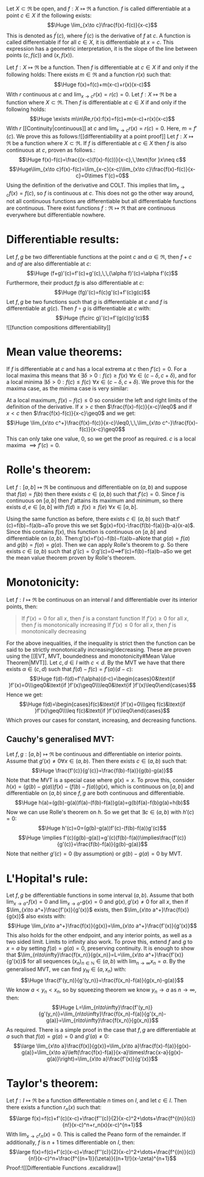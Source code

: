 
Let $X\subset\Re$ be open, and $f:X\mapsto\Re$  a function. $f$ is called differentiable at a point $c\in X$ if the following exists:$$\Huge \lim_{x\to c}\frac{f(x)-f(c)}{x-c}$$This is denoted as $f^\prime(c)$, where $f^\prime(c)$ is the derivative of $f$ at $c$. A function is called differentiable if for all $c\in X$, it is differentiable at $x=c$. This expression has a geometric interpretation, it is the slope of the line between points $(c,f(c))$ and $(x,f(x))$.

Let $f:X\mapsto\Re$ be a function. Then $f$ is differentiable at $c\in X$ if and only if the following holds: There exists $m\in\Re$ and a function $r(x)$ such that:$$\Huge f(x)=f(c)+m(x-c)+r(x)(x-c)$$With $r$ continuous at $c$ and $\lim_{x\to c}r(x)=r(c)=0$. Let $f:X\mapsto\Re$ be a function where $X\subset\Re$. Then $f$ is differentiable at $c\in X$ if and only if the following holds:$$\Huge \exists m\in\Re,r(x):f(x)=f(c)+m(x-c)+r(x)(x-c)$$With $r$ [[Continuity|continuous]] at $c$ and $\lim_{x\to c}r(x)=r(c)=0$. Here, $m=f'(c)$. We prove this as follows:![[differentiability at a point proof]]
Let $f:X\mapsto\Re$ be a function where $X\subset\Re$. If $f$ is differentiable at $c\in X$ then $f$ is also continuous at $c$, proven as follows.:$$\Huge f(x)-f(c)=\frac{(x-c)(f(x)-f(c))}{x-c},\,\text{for }x\neq c$$$$\Huge\lim_{x\to c}f(x)-f(c)=\lim_{x-c}(x-c)\lim_{x\to c}\frac{f(x)-f(c)}{x-c}=0\times f'(c)=0$$Using the definition of the derivative and COLT. This implies that $\lim_{x\to c}f(x)=f(c)$, so $f$ is continuous at $c$. This does not go the other way around, not all continuous functions are differentiable but all differentiable functions are continuous. There exist functions $f:\Re\mapsto\Re$ that are continuous everywhere but differentiable nowhere.

# Differentiable results:

Let $f,g$ be two differentiable functions at the point $c$ and $\alpha\in\Re$, then $f+c$ and $\alpha f$ are also differentiable at $c$:$$\Huge (f+g)'(c)=f'(c)+g'(c),\,\,(\alpha f)'(c)=\alpha f'(c)$$Furthermore, their product $fg$ is also differentiable at $c$:$$\Huge (fg)'(c)=f(c)g'(c)+f'(c)g(c)$$
Let $f,g$ be two functions such that $g$ is differentiable at $c$ and $f$ is differentiable at $g(c)$. Then $f\circ g$ is differentiable at $c$ with:$$\Huge  (f\circ g)'(c)=f'(g(c))g'(c)$$![[function compositions differentiability]]
# Mean value theorems:

If $f$ is differentiable at $c$ and has a local extrema at $c$ then $f'(c)=0$. For a local maxima this means that $\exists\delta>0:f(c)\geq f(x)\,\,\forall x\in(c-\delta,c+\delta)$, and for a local minima $\exists\delta>0:f(c)\leq f(c)\,\,\forall x\in(c-\delta,c+\delta)$. We prove this for the maxima case, as the minima case is very similar: 

At a local maximum, $f(x)-f(c)\leq0$ so consider the left and right limits of the definition of the derivative. If $x>c$ then $\frac{f(x)-f(c)}{x-c}\leq0$ and if $x<c$ then $\frac{f(x)-f(c)}{x-c}\geq0$ and we get:$$\Huge \lim_{x\to c^+}\frac{f(x)-f(c)}{x-c}\leq0,\,\,\lim_{x\to c^-}\frac{f(x)-f(c)}{x-c}\geq0$$This can only take one value, $0$, so we get the proof as required. $c$  is a local maxima $\implies f'(c)=0$.

# Rolle's theorem:

Let $f:[a,b]\mapsto\Re$ be continuous and differentiable on $(a,b)$ and suppose that $f(a)=f(b)$ then there exists $c\in(a,b)$ such that $f'(c)=0$. Since $f$ is continuous on $[a,b]$ then $f$ attains its maximum and minimum, so there exists $d,e\in[a,b]$ with $f(d)\geq f(x)\geq f(e)\,\,\forall x\in[a,b]$.

Using the same function as before, there exists $c\in(a,b)$ such that:f′(c)=f(b)−f(a)b−aTo prove this we set $g(x)=f(x)-\frac{f(b)-f(a)}{b-a}(x-a)$. Since this contains $f(x)$, this function is continuous on $[a,b]$ and differentiable on $(a,b)$. Then:g′(x)=f′(x)−f(b)−f(a)b−aNote that $g(a)=f(a)$ and $g(b)=f(a)=g(a)$. Then we can apply Rolle's theorem to $g$. So there exists $c\in(a,b)$ such that $g'(c)=0$:g′(c)=0⟹f′(c)=f(b)−f(a)b−aSo we get the mean value theorem proven by Rolle's theorem.

# Monotonicity:

Let $f:I\mapsto\Re$ be continuous on an interval $I$ and differentiable over its interior points, then:
> If $f'(x)=0$ for all $x$, then $f$ is a constant function
> If $f'(x)\geq0$ for all $x$, then $f$ is monotonically increasing
> If $f'(x)\leq0$ for all $x$, then $f$ is monotonically decreasing

For the above inequalities, if the inequality is strict then the function can be said to be strictly monotonically increasing/decreasing. These are proven using the [[EVT, MVT, boundedness and monotonicity#Mean Value Theorem|MVT]]. Let $c,d\in I$ with $c<d$. By the MVT we have that there exists $\alpha\in(c,d)$ such that $f(d)-f(c)=f'(\alpha)(d-c)$:$$\Huge f(d)-f(d)=f'(\alpha)(d-c)=\begin{cases}0&\text{if }f'(x)=0\\\geq0&\text{if }f'(x)\geq0\\\leq0&\text{if }f'(x)\leq0\end{cases}$$Hence we get:$$\Huge f(d)=\begin{cases}f(c)&\text{if }f'(x)=0\\\geq f(c)&\text{if }f'(x)\geq0\\\leq f(c)&\text{if }f'(x)\leq0\end{cases}$$Which proves our cases for constant, increasing, and decreasing functions.

## Cauchy's generalised MVT:
Let $f,g:[a,b]\mapsto\Re$ be continuous and differentiable on interior points. Assume that $g'(x)\neq0\forall x\in(a,b)$. Then there exists $c\in(a,b)$ such that:$$\Huge \frac{f'(c)}{g'(c)}=\frac{f(b)-f(a)}{g(b)-g(a)}$$Note that the MVT is a special case where $g(x)=x$. To prove this, consider $h(x)=(g(b)-g(a))f(x)-(f(b)-f(a))g(x)$, which is continuous on $[a,b]$ and differentiable on $(a,b)$ since $f,g$ are both continuous and differentiable.$$\Huge h(a)=(g(b)-g(a))f(a)-(f(b)-f(a))g(a)=g(b)f(a)-f(b)g(a)=h(b)$$Now we can use Rolle's theorem on $h$. So we get that $\exists c\in(a,b)$ with $h'(c)=0$:$$\Huge h'(c)=0=(g(b)-g(a))f'(c)-(f(b)-f(a))g'(c)$$$$\Huge \implies f'(c)(g(b)-g(a))=g'(c)(f(b)-f(a))\implies\frac{f'(c)}{g'(c)}=\frac{f(b)-f(a)}{g(b)-g(a)}$$Note that neither $g'(c)=0$ (by assumption) or $g(b)-g(a)=0$ by MVT.

# L'Hopital's rule:

Let $f,g$ be differentiable functions in some interval $(a,b)$. Assume that both $\lim_{x\to a^+}f(x)=0$ and $\lim_{x\to a^+}g(x)=0$ and $g(x),g'(x)\neq0$ for all $x$, then if $\lim_{x\to a^+}\frac{f'(x)}{g'(x)}$ exists, then $\lim_{x\to a^+}\frac{f(x)}{g(x)}$ also exists with:$$\Huge \lim_{x\to a^+}\frac{f(x)}{g(x)}=\lim_{x\to a^+}\frac{f'(x)}{g'(x)}$$This also holds for the other endpoint, and any interior points, as well as a two sided limit. Limits to infinity also work. To prove this, extend $f$ and $g$ to $x=a$ by setting $f(a)=g(a)=0$, preserving continuity. It is enough to show that $\lim_{n\to\infty}\frac{f(x_n)}{g(x_n)}=L=\lim_{x\to a^+}\frac{f'(x)}{g'(x)}$ for all sequences $(x_n)_{n\in\mathbb N}\in(a,b)$ with $\lim_{n\to\infty}x_n=a$. By the generalised MVT, we can find $y_N\in(a,x_n)$ with:$$\Huge \frac{f'(y_n)}{g'(y_n)}=\frac{f(x_n)-f(a)}{g(x_n)-g(a)}$$We know $a<y_n<x_n$, so by squeezing theorem we know $y_n\to a$ as $n\to\infty$, then:$$\Huge L=\lim_{n\to\infty}\frac{f'(y_n)}{g'(y_n)}=\lim_{n\to\infty}\frac{f(x_n)-f(a)}{g'(x_n)-g(a)}=\lim_{n\to\infty}\frac{f(x_n)}{g(x_n)}$$As required. There is a simple proof in the case that $f,g$ are differentiable at $a$ such that $f(a)=g(a)=0$ and $g'(a)\neq0$:$$\large \lim_{x\to a}\frac{f(x)}{g(x)}=\lim_{x\to a}\frac{f(x)-f(a)}{g(x)-g(a)}=\lim_{x\to a}\left(\frac{f(x)-f(a)}{x-a}\times\frac{x-a}{g(x)-g(a)}\right)=\lim_{x\to a}\frac{f'(x)}{g'(x)}$$
# Taylor's theorem:

Let $f:I\mapsto\Re$ be a function differentiable $n$ times on $I$, and let $c\in I$. Then there exists a function $r_n(x)$ such that:$$\large f(x)=f(c)+f'(c)(x-c)+\frac{f''(c)}{2}(x-c)^2+\dots+\frac{f^{(n)}(c)}{n!}(x-c)^n+r_n(x)(x-c)^{n+1}$$With $\lim_{x\to c}r_n(x)=0$. This is called the Peano form of the remainder. If additionally, $f$ is $n+1$ times differentiable on $I$, then:$$\large f(x)=f(c)+f'(c)(x-c)+\frac{f''(c)}{2}(x-c)^2+\dots+\frac{f^{(n)}(c)}{n!}(x-c)^n+\frac{f^{(n+1)}(\zeta)}{(n+1)!}(x-\zeta)^{n+1}$$Proof:![[Differentiable Functions .excalidraw]]